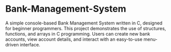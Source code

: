# Bank-Management-System
A simple console-based Bank Management System written in C, designed for beginner programmers. This project demonstrates the use of structures, functions, and arrays in C programming. Users can create new bank accounts, view account details, and interact with an easy-to-use menu-driven interface.
